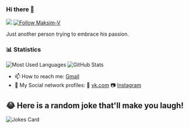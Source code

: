 ### Hi there 👋

![](https://komarev.com/ghpvc/?username=maksim-v&label=views)
[![Follow Maksim-V](https://img.shields.io/github/followers/maksim-v?label=Follow&style=social)](https://github.com/maksim-v)


Just another person trying to embrace his passion.

### 📊 Statistics
![Most Used Languages](https://github-readme-stats.vercel.app/api/top-langs/?username=maksim-v&theme=radical)
![GitHub Stats](https://github-readme-stats.vercel.app/api?username=maksim-v&theme=radical&show_icons=true&count_private=true&line_height=35&hide_title=true)

- 📫 How to reach me: [Gmail](mailto:max270071@gmail.com)
- 💬 My Social network profiles: 🌌 [vk.com](https://www.vk.com/forsaken96) 📷 [Instagram](https://www.instagram.com/maksonsb/)

## 😂 Here is a random joke that'll make you laugh!
![Jokes Card](https://readme-jokes.vercel.app/api?bgColor=%23141321&borderColor=%23fff&qColor=%23D83B7D&aColor=%23F7D747&textColor=%23A8FDF6)

<!--
**maksim-v/maksim-v** is a ✨ _special_ ✨ repository because its `README.md` (this file) appears on your GitHub profile.

Here are some ideas to get you started:

- 🔭 I’m currently working on ...
- 🌱 I’m currently learning ...
- 👯 I’m looking to collaborate on ...
- 🤔 I’m looking for help with ...
- 💬 Ask me about ...
- 📫 How to reach me: ...
- 😄 Pronouns: ...
- ⚡ Fun fact: ...
-->

